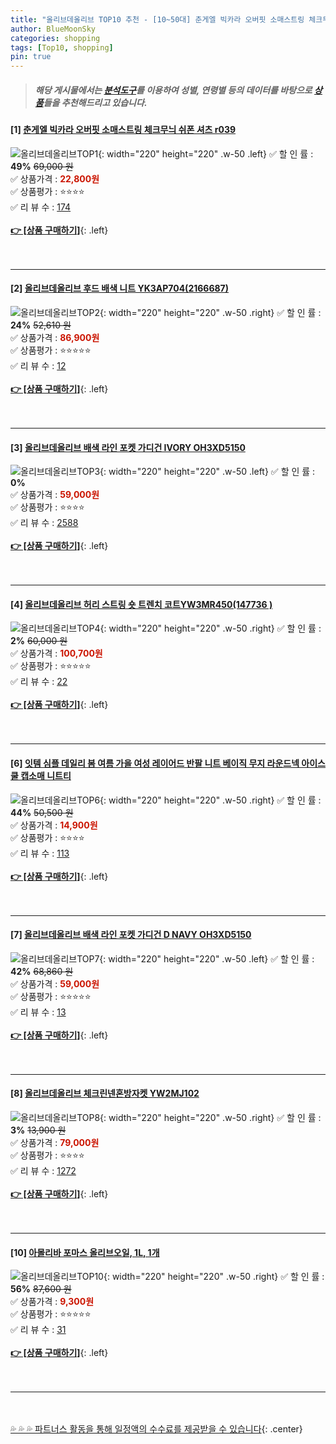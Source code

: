```yaml
---
title: "올리브데올리브 TOP10 추천 - [10~50대] 춘게엘 빅카라 오버핏 소매스트링 체크무늬 쉬폰 셔츠 r039"
author: BlueMoonSky
categories: shopping
tags: [Top10, shopping]
pin: true
---
```


> ##### 해당 게시물에서는 [**분석도구**](https://itemscout.io/)를 이용하여 **성별**, **연령별** 등의 데이터를 바탕으로 [**상품**](https://link.coupang.com/a/baae76)들을 추천해드리고 있습니다.

#### [1] [춘게엘 빅카라 오버핏 소매스트링 체크무늬 쉬폰 셔츠 r039](https://link.coupang.com/re/AFFSDP?lptag=AF5964186&subid=bluemoonsky6999&pageKey=7217501023&traceid=V0-153&itemId=18281068934&vendorItemId=85427032454)
![올리브데올리브TOP1](https://thumbnail8.coupangcdn.com/thumbnails/remote/230x230ex/image/vendor_inventory/f17d/78b73b561a3c54c5dba5b4e0164912d83c98d36e50de6b2546f86694c2aa.jpg){: width="220" height="220" .w-50 .left}
✅ 할 인 률 : **49%** ~~<del class="base-price"> 69,000  </del>원~~<br>
✅ 상품가격 : <span style="color:#cb1400"> **22,800원** </span><br>
✅ 상품평가 : ⭐⭐⭐⭐<br>
✅ 리 뷰 수 : [174](https://link.coupang.com/re/AFFSDP?lptag=AF5964186&subid=bluemoonsky6999&pageKey=7217501023&traceid=V0-153&itemId=18281068934&vendorItemId=85427032454)<br>
<br>
[**👉  [상품 구매하기]**](https://link.coupang.com/re/AFFSDP?lptag=AF5964186&subid=bluemoonsky6999&pageKey=7217501023&traceid=V0-153&itemId=18281068934&vendorItemId=85427032454){: .left}
<br>
<br>
<br>

***

#### [2] [올리브데올리브 후드 배색 니트 YK3AP704(2166687)](https://link.coupang.com/re/AFFSDP?lptag=AF5964186&subid=bluemoonsky6999&pageKey=7580209208&traceid=V0-153&itemId=20008711318&vendorItemId=87105685810)
![올리브데올리브TOP2](https://thumbnail7.coupangcdn.com/thumbnails/remote/230x230ex/image/vendor_inventory/2e89/9baec153018ae954ed3b5587dc6828d3270ccd77b0bbc1307fcddc8a1775.jpg){: width="220" height="220" .w-50 .right}
✅ 할 인 률 : **24%** ~~<del class="base-price"> 52,610  </del>원~~<br>
✅ 상품가격 : <span style="color:#cb1400"> **86,900원** </span><br>
✅ 상품평가 : ⭐⭐⭐⭐⭐<br>
✅ 리 뷰 수 : [12](https://link.coupang.com/re/AFFSDP?lptag=AF5964186&subid=bluemoonsky6999&pageKey=7580209208&traceid=V0-153&itemId=20008711318&vendorItemId=87105685810)<br>
<br>
[**👉  [상품 구매하기]**](https://link.coupang.com/re/AFFSDP?lptag=AF5964186&subid=bluemoonsky6999&pageKey=7580209208&traceid=V0-153&itemId=20008711318&vendorItemId=87105685810){: .left}
<br>
<br>
<br>

***

#### [3] [올리브데올리브 배색 라인 포켓 가디건 IVORY OH3XD5150](https://link.coupang.com/re/AFFSDP?lptag=AF5964186&subid=bluemoonsky6999&pageKey=7238976324&traceid=V0-153&itemId=18387914760&vendorItemId=85657319943)
![올리브데올리브TOP3](https://thumbnail10.coupangcdn.com/thumbnails/remote/230x230ex/image/vendor_inventory/b528/dbf94d1c9537cf7362b227a3d508f2bb8daf085625a8e1bcd33893fd9069.jpg){: width="220" height="220" .w-50 .left}
✅ 할 인 률 : **0%** <br>
✅ 상품가격 : <span style="color:#cb1400"> **59,000원** </span><br>
✅ 상품평가 : ⭐⭐⭐⭐<br>
✅ 리 뷰 수 : [2588](https://link.coupang.com/re/AFFSDP?lptag=AF5964186&subid=bluemoonsky6999&pageKey=7238976324&traceid=V0-153&itemId=18387914760&vendorItemId=85657319943)<br>
<br>
[**👉  [상품 구매하기]**](https://link.coupang.com/re/AFFSDP?lptag=AF5964186&subid=bluemoonsky6999&pageKey=7238976324&traceid=V0-153&itemId=18387914760&vendorItemId=85657319943){: .left}
<br>
<br>
<br>

***

#### [4] [올리브데올리브 허리 스트링 숏 트렌치 코트YW3MR450(147736 )](https://link.coupang.com/re/AFFSDP?lptag=AF5964186&subid=bluemoonsky6999&pageKey=7524741342&traceid=V0-153&itemId=19743450973&vendorItemId=86847112549)
![올리브데올리브TOP4](https://thumbnail8.coupangcdn.com/thumbnails/remote/230x230ex/image/vendor_inventory/23ce/359b200f4dad328e474c7a3ab93cfa924d1cea2debc85b623716414f406e.jpeg){: width="220" height="220" .w-50 .right}
✅ 할 인 률 : **2%** ~~<del class="base-price"> 60,000  </del>원~~<br>
✅ 상품가격 : <span style="color:#cb1400"> **100,700원** </span><br>
✅ 상품평가 : ⭐⭐⭐⭐⭐<br>
✅ 리 뷰 수 : [22](https://link.coupang.com/re/AFFSDP?lptag=AF5964186&subid=bluemoonsky6999&pageKey=7524741342&traceid=V0-153&itemId=19743450973&vendorItemId=86847112549)<br>
<br>
[**👉  [상품 구매하기]**](https://link.coupang.com/re/AFFSDP?lptag=AF5964186&subid=bluemoonsky6999&pageKey=7524741342&traceid=V0-153&itemId=19743450973&vendorItemId=86847112549){: .left}
<br>
<br>
<br>

***

#### [6] [잇템 심플 데일리 봄 여름 가을 여성 레이어드 반팔 니트 베이직 무지 라운드넥 아이스쿨 캡소매 니트티](https://link.coupang.com/re/AFFSDP?lptag=AF5964186&subid=bluemoonsky6999&pageKey=7293603337&traceid=V0-153&itemId=18647354296&vendorItemId=85788506686)
![올리브데올리브TOP6](https://thumbnail10.coupangcdn.com/thumbnails/remote/230x230ex/image/vendor_inventory/7360/4d99e5510c85bbb23da06209ac72e8ba38275079be7a8e6e6e70234dcd33.jpg){: width="220" height="220" .w-50 .right}
✅ 할 인 률 : **44%** ~~<del class="base-price"> 50,500  </del>원~~<br>
✅ 상품가격 : <span style="color:#cb1400"> **14,900원** </span><br>
✅ 상품평가 : ⭐⭐⭐⭐<br>
✅ 리 뷰 수 : [113](https://link.coupang.com/re/AFFSDP?lptag=AF5964186&subid=bluemoonsky6999&pageKey=7293603337&traceid=V0-153&itemId=18647354296&vendorItemId=85788506686)<br>
<br>
[**👉  [상품 구매하기]**](https://link.coupang.com/re/AFFSDP?lptag=AF5964186&subid=bluemoonsky6999&pageKey=7293603337&traceid=V0-153&itemId=18647354296&vendorItemId=85788506686){: .left}
<br>
<br>
<br>

***

#### [7] [올리브데올리브 배색 라인 포켓 가디건 D NAVY OH3XD5150](https://link.coupang.com/re/AFFSDP?lptag=AF5964186&subid=bluemoonsky6999&pageKey=7265949377&traceid=V0-153&itemId=18518616744&vendorItemId=85657319293)
![올리브데올리브TOP7](https://thumbnail8.coupangcdn.com/thumbnails/remote/230x230ex/image/vendor_inventory/87de/3c26a3adfc2dbd443861f31b8662114207392d68db7e4029b4a22abcc157.jpg){: width="220" height="220" .w-50 .left}
✅ 할 인 률 : **42%** ~~<del class="base-price"> 68,860  </del>원~~<br>
✅ 상품가격 : <span style="color:#cb1400"> **59,000원** </span><br>
✅ 상품평가 : ⭐⭐⭐⭐⭐<br>
✅ 리 뷰 수 : [13](https://link.coupang.com/re/AFFSDP?lptag=AF5964186&subid=bluemoonsky6999&pageKey=7265949377&traceid=V0-153&itemId=18518616744&vendorItemId=85657319293)<br>
<br>
[**👉  [상품 구매하기]**](https://link.coupang.com/re/AFFSDP?lptag=AF5964186&subid=bluemoonsky6999&pageKey=7265949377&traceid=V0-153&itemId=18518616744&vendorItemId=85657319293){: .left}
<br>
<br>
<br>

***

#### [8] [올리브데올리브 체크린넨혼방자켓 YW2MJ102](https://link.coupang.com/re/AFFSDP?lptag=AF5964186&subid=bluemoonsky6999&pageKey=7445510044&traceid=V0-153&itemId=19370924324&vendorItemId=86483717521)
![올리브데올리브TOP8](https://thumbnail9.coupangcdn.com/thumbnails/remote/230x230ex/image/vendor_inventory/dbc5/83d0f570032bdebd1d8fa2fa7666241fefbdcb01a7c09fe79a572242b7d5.jpg){: width="220" height="220" .w-50 .right}
✅ 할 인 률 : **3%** ~~<del class="base-price"> 13,900  </del>원~~<br>
✅ 상품가격 : <span style="color:#cb1400"> **79,000원** </span><br>
✅ 상품평가 : ⭐⭐⭐⭐<br>
✅ 리 뷰 수 : [1272](https://link.coupang.com/re/AFFSDP?lptag=AF5964186&subid=bluemoonsky6999&pageKey=7445510044&traceid=V0-153&itemId=19370924324&vendorItemId=86483717521)<br>
<br>
[**👉  [상품 구매하기]**](https://link.coupang.com/re/AFFSDP?lptag=AF5964186&subid=bluemoonsky6999&pageKey=7445510044&traceid=V0-153&itemId=19370924324&vendorItemId=86483717521){: .left}
<br>
<br>
<br>

***

#### [10] [아몰리바 포마스 올리브오일, 1L, 1개](https://link.coupang.com/re/AFFSDP?lptag=AF5964186&subid=bluemoonsky6999&pageKey=33222751&traceid=V0-153&itemId=124801757&vendorItemId=3254410022)
![올리브데올리브TOP10](https://thumbnail8.coupangcdn.com/thumbnails/remote/230x230ex/image/retail/images/1861310314724957-ce1a718a-c904-45f6-9d72-75a453e14983.jpg){: width="220" height="220" .w-50 .right}
✅ 할 인 률 : **56%** ~~<del class="base-price"> 87,600  </del>원~~<br>
✅ 상품가격 : <span style="color:#cb1400"> **9,300원** </span><br>
✅ 상품평가 : ⭐⭐⭐⭐⭐<br>
✅ 리 뷰 수 : [31](https://link.coupang.com/re/AFFSDP?lptag=AF5964186&subid=bluemoonsky6999&pageKey=33222751&traceid=V0-153&itemId=124801757&vendorItemId=3254410022)<br>
<br>
[**👉  [상품 구매하기]**](https://link.coupang.com/re/AFFSDP?lptag=AF5964186&subid=bluemoonsky6999&pageKey=33222751&traceid=V0-153&itemId=124801757&vendorItemId=3254410022){: .left}
<br>
<br>
<br>

***
<br><br>[💦 💦 💦 파트너스 활동을 통해 일정액의 수수료를 제공받을 수 있습니다](https://link.coupang.com/a/baae76){: .center}